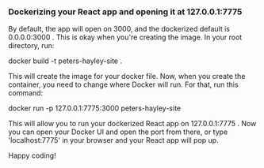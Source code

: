### Dockerizing your React app and opening it at 127.0.0.1:7775

By default, the app will open on 3000, and the dockerized default is 0.0.0.0:3000 .
This is okay when you're creating the image. In your root directory, run:

docker build -t peters-hayley-site .

This will create the image for your docker file. Now, when you create the container, you need to change where Docker will run. For that, run this command:

docker run -p 127.0.0.1:7775:3000 peters-hayley-site

This will allow you to run your dockerized React app on 127.0.0.1:7775 .
Now you can open your Docker UI and open the port from there, or type 'localhost:7775' in your browser and your React app will pop up.

Happy coding!